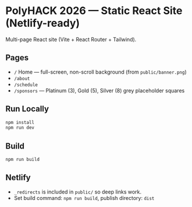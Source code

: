 # PolyHACK 2026 — Static React Site (Netlify-ready)

Multi-page React site (Vite + React Router + Tailwind).

## Pages
- `/` Home — full-screen, non-scroll background (from `public/banner.png`)
- `/about`
- `/schedule`
- `/sponsors` — Platinum (3), Gold (5), Silver (8) grey placeholder squares

## Run Locally
```bash
npm install
npm run dev
```

## Build
```bash
npm run build
```

## Netlify
- `_redirects` is included in `public/` so deep links work.
- Set build command: `npm run build`, publish directory: `dist`
